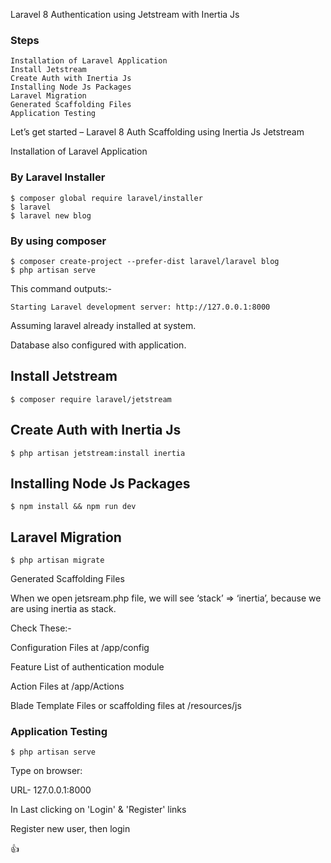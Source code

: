 Laravel 8 Authentication using Jetstream with Inertia Js

### Steps

    Installation of Laravel Application
    Install Jetstream
    Create Auth with Inertia Js
    Installing Node Js Packages
    Laravel Migration
    Generated Scaffolding Files
    Application Testing

 Let’s get started – Laravel 8 Auth Scaffolding using Inertia Js Jetstream

 Installation of Laravel Application

 ### By Laravel Installer

	$ composer global require laravel/installer
	$ laravel
	$ laravel new blog

### By using composer	
	$ composer create-project --prefer-dist laravel/laravel blog
	$ php artisan serve

This command outputs:-

	Starting Laravel development server: http://127.0.0.1:8000

Assuming laravel already installed at system.

Database also configured with application.

## Install Jetstream
	$ composer require laravel/jetstream

## Create Auth with Inertia Js

	$ php artisan jetstream:install inertia

## Installing Node Js Packages

	$ npm install && npm run dev

## Laravel Migration

	$ php artisan migrate

Generated Scaffolding Files

When we open jetsream.php file, we will see ‘stack’ => ‘inertia’, because we are using inertia as stack.

Check These:-

Configuration Files at /app/config

Feature List of authentication module

Action Files at /app/Actions

Blade Template Files or scaffolding files at /resources/js


### Application Testing

	$ php artisan serve

Type on browser: 

URL- 127.0.0.1:8000	


In Last clicking on 'Login' & 'Register' links 

Register new user, then login


:+1:
